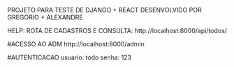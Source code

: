 PROJETO PARA TESTE DE DJANGO + REACT
DESENVOLVIDO POR GREGORIO + ALEXANDRE

HELP:
ROTA DE CADASTROS E CONSULTA:
http://localhost:8000/api/todos/

#ACESSO AO ADM
http://localhost:8000/admin

#AUTENTICACAO
usuario: todo
senha: 123
